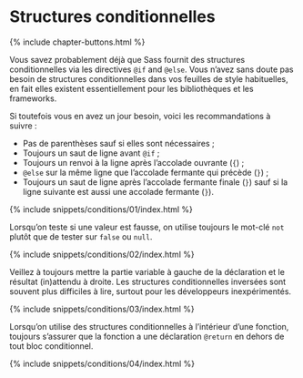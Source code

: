 
# Structures conditionnelles

{% include chapter-buttons.html %}

Vous savez probablement déjà que Sass fournit des structures conditionnelles via les directives `@if` and `@else`. Vous n’avez sans doute pas besoin de structures conditionnelles dans vos feuilles de style habituelles, en fait elles existent essentiellement pour les bibliothèques et les frameworks.

Si toutefois vous en avez un jour besoin, voici les recommandations à suivre&nbsp;:

* Pas de parenthèses sauf si elles sont nécessaires&nbsp;;
* Toujours un saut de ligne avant `@if`&nbsp;;
* Toujours un renvoi à la ligne après l’accolade ouvrante (`{`)&nbsp;;
* `@else` sur la même ligne que l’accolade fermante qui précède (`}`)&nbsp;;
* Toujours un saut de ligne après l’accolade fermante finale (`}`) sauf si la ligne suivante est aussi une accolade fermante (`}`).

{% include snippets/conditions/01/index.html %}

Lorsqu’on teste si une valeur est fausse, on utilise toujours le mot-clé `not` plutôt que de tester sur `false` ou `null`.

{% include snippets/conditions/02/index.html %}

Veillez à toujours mettre la partie variable à gauche de la déclaration et le résultat (in)attendu à droite. Les structures conditionnelles inversées sont souvent plus difficiles à lire, surtout pour les développeurs inexpérimentés.

{% include snippets/conditions/03/index.html %}

Lorsqu’on utilise des structures conditionnelles à l’intérieur d’une fonction, toujours s’assurer que la fonction a une déclaration `@return` en dehors de tout bloc conditionnel.

{% include snippets/conditions/04/index.html %}

